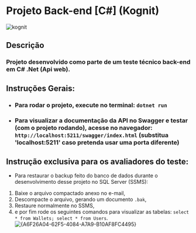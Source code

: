 # Projeto Back-end [C#] (Kognit)

![kognit](https://github.com/user-attachments/assets/ade9e465-6b54-4a68-a407-6bca66a156ad)

## Descrição

### Projeto desenvolvido como parte de um teste técnico back-end em C# .Net (Api web).

## Instruções Gerais:

- ### Para rodar o projeto, execute no terminal: `dotnet run`

- ### Para visualizar a documentação da API no Swagger e testar (com o projeto rodando), acesse no navegador: `http://localhost:5211/swagger/index.html` (substitua 'localhost:5211' caso pretenda usar uma porta diferente)

## Instrução exclusiva para os avaliadores do teste:
  
- Para restaurar o backup feito do banco de dados durante o desenvolvimento desse projeto no SQL Server (SSMS):
  
1. Baixe o arquivo compactado anexo no e-mail,
2. Descompacte o arquivo, gerando um documento `.bak`,
3. Restaure normalmente no SSMS,
4. e por fim rode os seguintes comandos para visualizar as tabelas: `select * from Wallets; select * from Users`.
![{A6F26A04-62F5-4084-A7A9-B10AF8FC4495}](https://github.com/user-attachments/assets/507902a2-cdb8-4636-b9e7-18c64a017c3c)

